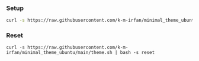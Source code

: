 ### Setup
```bash
curl -s https://raw.githubusercontent.com/k-m-irfan/minimal_theme_ubuntu/main/theme.sh | bash
```

### Reset
```
curl -s https://raw.githubusercontent.com/k-m-irfan/minimal_theme_ubuntu/main/theme.sh | bash -s reset
```
